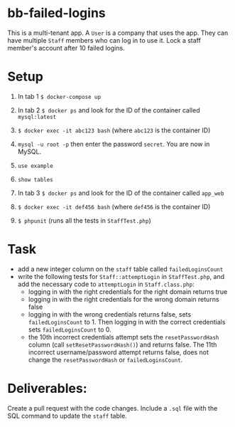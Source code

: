 # bb-failed-logins
This is a multi-tenant app.
A `User` is a company that uses the app. They can have multiple `Staff` members who can log in to use it.
Lock a staff member's account after 10 failed logins.

# Setup
1. In tab 1 `$ docker-compose up`

2. In tab 2 `$ docker ps` and look for the ID of the container called `mysql:latest`
3. `$ docker exec -it abc123 bash` (where `abc123` is the container ID)
4. `mysql -u root -p` then enter the password `secret`. You are now in MySQL.
5. `use example`
6. `show tables`

7. In tab 3 `$ docker ps` and look for the ID of the container called `app_web`
8. `$ docker exec -it def456 bash` (where `def456` is the container ID)
9. `$ phpunit` (runs all the tests in `StaffTest.php`)


# Task
- add a new integer column on the `staff` table called `failedLoginsCount`
- write the following tests for `Staff::attemptLogin` in `StaffTest.php`, and add the necessary code to `attemptLogin` in `Staff.class.php`:
  - logging in with the right credentials for the right domain returns true
  - logging in with the right credentials for the wrong domain returns false
  - logging in with the wrong credentials returns false, sets `failedLoginsCount` to 1. Then logging in with the correct credentials sets `failedLoginsCount` to 0.
  - the 10th incorrect credentials attempt sets the `resetPasswordHash` column (call `setResetPasswordHash()`) and returns false. The 11th incorrect username/password attempt returns false, does not change the `resetPasswordHash` or `failedLoginsCount`.



# Deliverables:
Create a pull request with the code changes. Include a `.sql` file with the SQL command to update the `staff` table.
  
